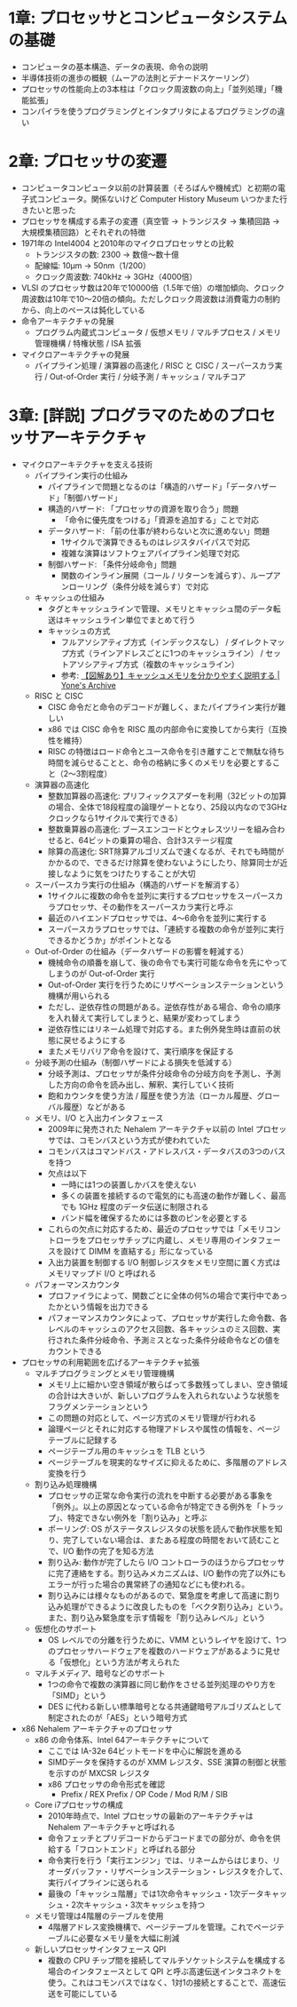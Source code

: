 # 1章: プロセッサとコンピュータシステムの基礎
- コンピュータの基本構造、データの表現、命令の説明
- 半導体技術の進歩の概観（ムーアの法則とデナードスケーリング）
- プロセッサの性能向上の3本柱は「クロック周波数の向上」「並列処理」「機能拡張」
- コンパイラを使うプログラミングとインタプリタによるプログラミングの違い

# 2章: プロセッサの変遷
- コンピュータコンピュータ以前の計算装置（そろばんや機械式）と初期の電子式コンピュータ。関係ないけど Computer History Museum いつかまた行きたいと思った
- プロセッサを構成する素子の変遷（真空管 → トランジスタ → 集積回路 → 大規模集積回路）とそれぞれの特徴
- 1971年の Intel4004 と2010年のマイクロプロセッサとの比較
  - トランジスタの数: 2300 → 数億〜数十億
  - 配線幅: 10μm → 50nm（1/200）
  - クロック周波数: 740kHz → 3GHz（4000倍）
- VLSI のプロセッサ数は20年で10000倍（1.5年で倍）の増加傾向、クロック周波数は10年で10〜20倍の傾向。ただしクロック周波数は消費電力の制約から、向上のペースは鈍化している
- 命令アーキテクチャの発展
  - プログラム内蔵式コンピュータ / 仮想メモリ / マルチプロセス / メモリ管理機構 / 特権状態 / ISA 拡張
- マイクロアーキテクチャの発展
  - パイプライン処理 / 演算器の高速化 / RISC と CISC / スーパースカラ実行 / Out-of-Order 実行 / 分岐予測 / キャッシュ / マルチコア

# 3章: [詳説] プログラマのためのプロセッサアーキテクチャ
- マイクロアーキテクチャを支える技術
  - パイプライン実行の仕組み
    - パイプラインで問題となるのは「構造的ハザード」「データハザード」「制御ハザード」
    - 構造的ハザード: 「プロセッサの資源を取り合う」問題
      - 「命令に優先度をつける」「資源を追加する」ことで対応
    - データハザード: 「前の仕事が終わらないと次に進めない」問題
      - 1サイクルで演算できるものはレジスタバイパスで対応
      - 複雑な演算はソフトウェアパイプライン処理で対応
    - 制御ハザード: 「条件分岐命令」問題
      - 関数のインライン展開（コール / リターンを減らす）、ループアンローリング（条件分岐を減らす）で対応
  - キャッシュの仕組み
    - タグとキャッシュラインで管理、メモリとキャッシュ間のデータ転送はキャッシュライン単位でまとめて行う
    - キャッシュの方式
      - フルアソシアティブ方式（インデックスなし） / ダイレクトマップ方式（ラインアドレスごとに1つのキャッシュライン） / セットアソシアティブ方式（複数のキャッシュライン）
      - 参考: [【図解あり】キャッシュメモリを分かりやすく説明する | Yone's Archive](https://elite-lane.com/cache-memory/)
  - RISC と CISC
    - CISC 命令だと命令のデコードが難しく、またパイプライン実行が難しい
    - x86 では CISC 命令を RISC 風の内部命令に変換してから実行（互換性を維持）
    - RISC の特徴はロード命令とユース命令を引き離すことで無駄な待ち時間を減らせることと、命令の格納に多くのメモリを必要とすること（2〜3割程度）
  - 演算器の高速化
    - 整数加算器の高速化: プリフィックスアダーを利用（32ビットの加算の場合、全体で18段程度の論理ゲートとなり、25段以内なので3GHzクロックなら1サイクルで実行できる）
    - 整数乗算器の高速化: ブースエンコードとウォレスツリーを組み合わせると、64ビットの乗算の場合、合計3ステージ程度
    - 除算の高速化: SRT除算アルゴリズムで速くなるが、それでも時間がかかるので、できるだけ除算を使わないようにしたり、除算同士が近接しなように気をつけたりすることが大切
  - スーパースカラ実行の仕組み（構造的ハザードを解消する）
    - 1サイクルに複数の命令を並列に実行するプロセッサをスーパースカラプロセッサ、その動作をスーパースカラ実行と呼ぶ
    - 最近のハイエンドプロセッサでは、4〜6命令を並列に実行する
    - スーパースカラプロセッサでは、「連続する複数の命令が並列に実行できるかどうか」がポイントとなる
  - Out-of-Order の仕組み（データハザードの影響を軽減する）
    - 機械命令の順番を崩して、後の命令でも実行可能な命令を先にやってしまうのが Out-of-Order 実行
    - Out-of-Order 実行を行うためにリザベーションステーションという機構が用いられる
    - ただし、逆依存性の問題がある。逆依存性がある場合、命令の順序を入れ替えて実行してしまうと、結果が変わってしまう
    - 逆依存性にはリネーム処理で対応する。また例外発生時は直前の状態に戻せるようにする
    - またメモリバリア命令を設けて、実行順序を保証する
  - 分岐予測の仕組み（制御ハザードによる損失を低減する）
    - 分岐予測は、プロセッサが条件分岐命令の分岐方向を予測し、予測した方向の命令を読み出し、解釈、実行していく技術
    - 飽和カウンタを使う方法 / 履歴を使う方法（ローカル履歴、グローバル履歴）などがある
  - メモリ、I/O と入出力インタフェース
    - 2009年に発売された Nehalem アーキテクチャ以前の Intel プロセッサでは、コモンバスという方式が使われていた
    - コモンバスはコマンドバス・アドレスバス・データバスの3つのバスを持つ
    - 欠点は以下
      - 一時には1つの装置しかバスを使えない
      - 多くの装置を接続するので電気的にも高速の動作が難しく、最高でも 1GHz 程度のデータ伝送に制限される
      - バンド幅を確保するためには多数のピンを必要とする
    - これらの欠点に対応するため、最近のプロセッサでは「メモリコントローラをプロセッサチップに内蔵し、メモリ専用のインタフェースを設けて DIMM を直結する」形になっている
    - 入出力装置を制御する I/O 制御レジスタをメモリ空間に置く方式はメモリマップド I/O と呼ばれる
  - パフォーマンスカウンタ
    - プロファイラによって、関数ごとに全体の何%の場合で実行中であったかという情報を出力できる
    - パフォーマンスカウンタによって、プロセッサが実行した命令数、各レベルのキャッシュのアクセス回数、各キャッシュのミス回数、実行された条件分岐命令、予測ミスとなった条件分岐命令などの値をカウントできる
- プロセッサの利用範囲を広げるアーキテクチャ拡張
  - マルチプログラミングとメモリ管理機構
    - メモリ上に細かい空き領域が散らばって多数残ってしまい、空き領域の合計は大きいが、新しいプログラムを入れられないような状態をフラグメンテーションという
    - この問題の対応として、ページ方式のメモリ管理が行われる
    - 論理ページとそれに対応する物理アドレスや属性の情報を、ページテーブルに記録する
    - ページテーブル用のキャッシュを TLB という
    - ページテーブルを現実的なサイズに抑えるために、多階層のアドレス変換を行う
  - 割り込み処理機構
    - プロセッサの正常な命令実行の流れを中断する必要がある事象を「例外」。以上の原因となっている命令が特定できる例外を「トラップ」、特定できない例外を「割り込み」と呼ぶ
    - ポーリング: OS がステータスレジスタの状態を読んで動作状態を知り、完了していない場合は、またある程度の時間をおいて読むことで、I/O 動作の完了を知る方法
    - 割り込み: 動作が完了したら I/O コントローラのほうからプロセッサに完了連絡をする。割り込みメカニズムは、I/O 動作の完了以外にもエラーが行った場合の異常終了の通知などにも使われる。
    - 割り込みには様々なものがあるので、緊急度を考慮して高速に割り込み処理ができるように改良したものを「ベクタ割り込み」という。また、割り込み緊急度を示す情報を「割り込みレベル」という
  - 仮想化のサポート
    - OS レベルでの分離を行うために、VMM というレイヤを設けて、1つのプロセッサハードウェアを複数のハードウェアがあるように見せる「仮想化」という方法が考えられた
  - マルチメディア、暗号などのサポート
    - 1つの命令で複数の演算器に同じ動作をさせる並列処理のやり方を「SIMD」という
    - DES に代わる新しい標準暗号となる共通鍵暗号アルゴリズムとして制定されたのが「AES」という暗号方式
- x86 Nehalem アーキテクチャのプロセッサ
  - x86 の命令体系、Intel 64アーキテクチャについて
    - ここでは IA-32e 64ビットモードを中心に解説を進める
    - SIMDデータを保持するのが XMM レジスタ、SSE 演算の制御と状態を示すのが MXCSR レジスタ
    - x86 プロセッサの命令形式を確認
      - Prefix / REX Prefix / OP Code / Mod R/M / SIB
  - Core i7プロセッサの構成
    - 2010年時点で、Intel プロセッサの最新のアーキテクチャは Nehalem アーキテクチャと呼ばれる
    - 命令フェッチとプリデコードからデコードまでの部分が、命令を供給する「フロントエンド」と呼ばれる部分
    - 命令実行を行う「実行エンジン」では、リネームからはじまり、リオーダバッファ・リザベーションステーション・レジスタを介して、実行パイプラインに送られる
    - 最後の「キャッシュ階層」では1次命令キャッシュ・1次データキャッシュ・2次キャッシュ・3次キャッシュを持つ
  - メモリ管理は4階層のテーブルを使用
    - 4階層アドレス変換機構で、ページテーブルを管理。これでページテーブルに必要なメモリ量を大幅に削減
  - 新しいプロセッサインタフェース QPI
    - 複数の CPU チップ間を接続してマルチソケットシステムを構成する場合のインタフェースとして QPI と呼ぶ高速伝送インタコネクトを使う。これはコモンバスではなく、1対1の接続とすることで、高速伝送を可能にしている